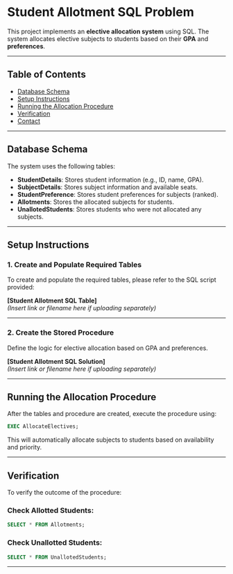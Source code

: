 
# Student Allotment SQL Problem

This project implements an **elective allocation system** using SQL. The system allocates elective subjects to students based on their **GPA** and **preferences**.

---

## Table of Contents
- [Database Schema](#database-schema)
- [Setup Instructions](#setup-instructions)
- [Running the Allocation Procedure](#running-the-allocation-procedure)
- [Verification](#verification)
- [Contact](#contact)

---

## Database Schema

The system uses the following tables:

- **StudentDetails**: Stores student information (e.g., ID, name, GPA).
- **SubjectDetails**: Stores subject information and available seats.
- **StudentPreference**: Stores student preferences for subjects (ranked).
- **Allotments**: Stores the allocated subjects for students.
- **UnallotedStudents**: Stores students who were not allocated any subjects.

---

##  Setup Instructions

### 1. Create and Populate Required Tables

To create and populate the required tables, please refer to the SQL script provided:

**[Student Allotment SQL Table]**  
*(Insert link or filename here if uploading separately)*

---

### 2. Create the Stored Procedure

Define the logic for elective allocation based on GPA and preferences.

**[Student Allotment SQL Solution]**  
*(Insert link or filename here if uploading separately)*

---

##  Running the Allocation Procedure

After the tables and procedure are created, execute the procedure using:

```sql
EXEC AllocateElectives;
```

This will automatically allocate subjects to students based on availability and priority.

---

## Verification

To verify the outcome of the procedure:

### Check Allotted Students:
```sql
SELECT * FROM Allotments;
```

### Check Unallotted Students:
```sql
SELECT * FROM UnallotedStudents;
```

---
